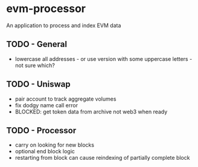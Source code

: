 # evm-processor

An application to process and index EVM data

## TODO - General

- lowercase all addresses - or use version with some uppercase letters - not sure which?

## TODO - Uniswap

- pair account to track aggregate volumes
- fix dodgy name call error
- BLOCKED: get token data from archive not web3 when ready

## TODO - Processor

- carry on looking for new blocks
- optional end block logic
- restarting from block can cause reindexing of partially complete block
